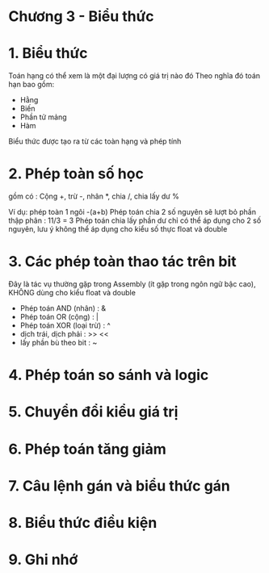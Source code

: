 # Chương 3 - Biểu thức
# 1. Biểu thức
Toán hạng có thể xem là một đại lượng có giá trị nào đó
Theo nghĩa đó toán hạn bao gồm: 
- Hằng
- Biến
- Phần tử mảng
- Hàm

Biểu thức được tạo ra từ các toàn hạng và phép tính

# 2. Phép toàn số học
gồm có : Cộng +, trừ -, nhân *, chia /, chia lấy dư %

Ví dụ: phép toàn 1 ngôi -(a+b)
Phép toán chia 2 số nguyên sẽ lượt bỏ phần thập phân : 11/3 = 3
Phép toán chia lấy phần dư chỉ có thể áp dụng cho 2 số nguyên, lưu ý không thể áp dụng cho kiểu số thực float và double

# 3. Các phép toàn thao tác trên bit 
 Đây là tác vụ thường gặp trong Assembly (ít gặp trong ngôn ngữ bậc cao), KHÔNG dùng cho kiểu float và double

- Phép toán AND (nhân) : &
- Phép toán OR (cộng) : |
- Phép toán XOR (loại trừ) : ^
- dịch trái, dịch phải : >> <<
- lấy phần bù theo bit : ~
# 4. Phép toán so sánh và logic
# 5. Chuyển đổi kiểu giá trị
# 6. Phép toán tăng giảm
# 7. Câu lệnh gán và biểu thức gán
# 8. Biểu thức điều kiện
# 9. Ghi nhớ